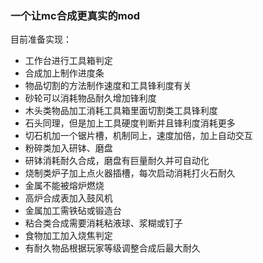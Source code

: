 ### 一个让mc合成更真实的mod
目前准备实现：
- 工作台进行工具箱判定
- 合成加上制作进度条
- 物品切割的方法制作速度和工具锋利度有关
- 砂轮可以消耗物品耐久增加锋利度
- 木头类物品加工消耗工具箱里面切割类工具锋利度
- 石头同理，但是加上工具硬度判断并且锋利度消耗更多
- 切石机加一个锯片槽，机制同上，速度加倍，加上自动交互
- 粉碎类加入研钵、磨盘
- 研钵消耗耐久合成，磨盘有巨量耐久并可自动化
- 烧制类炉子加上点火器插槽，每次启动消耗打火石耐久
- 金属不能被熔炉燃烧
- 高炉合成表加入鼓风机
- 金属加工需铁砧或锻造台
- 粘合类合成需要消耗粘液球、浆糊或钉子
- 食物加工加入烧焦判定
- 有耐久物品根据玩家等级调整合成后最大耐久
